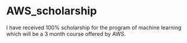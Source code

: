 # AWS_scholarship
I have received 100% scholarship for the program of machine learning which will be a 3 month course offered by AWS.
